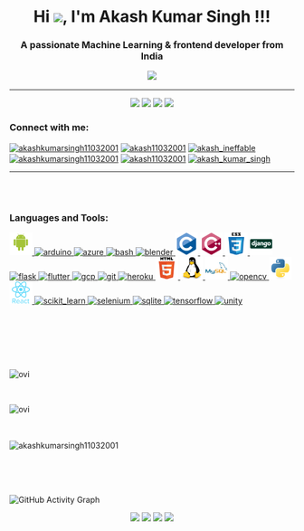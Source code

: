 <h1 align="center">Hi <img src="https://media.giphy.com/media/hvRJCLFzcasrR4ia7z/giphy.gif" width="28">, I'm <b>Akash Kumar Singh</b> !!!
</h1>
<h3 align="center">A passionate Machine Learning & frontend developer from India</h3>



<p align="center">
  <a href="https://github.com/DenverCoder1/readme-typing-svg"><img src="https://readme-typing-svg.herokuapp.com?font=Aleo&color=10D2D0FF&size=28&center=true&width=900&height=200&lines=Hey+there!+;My+Name+is+Akash+Kumar+Singh.;I'm+a+Mathematics+%26+Computer+Science+Major;at+Lovely+Professional+University+at+Punjab+in+India.;I've+been+teaching+myself+how+to+code+for+4+years!;I+am+fluent+in+Python%2C+C%2B%2B%2C+JavaScript%2C+and+HTML+%26+CSS.;I've+created+apps%2C+websites%2C+and+design+using+what+I've+learned.;You+can+even+find+the+Processing+source+code+for+this+below!;Feel+free+to+reach+out+to+say+hi!%22)]"></a>
</p>

<hr>
<p align="center">
<img src="https://img.shields.io/badge/Age-21-blue" />
  <img src="https://img.shields.io/badge/Focus-Machine%20Learning-brightgreen" />
  <img src="https://img.shields.io/badge/Lives-India-success" />
  <img src="https://img.shields.io/badge/Languages-Hindi,English & French-brightgreen" />
</p>


<!-- Connect With Me -->
<h3 align="centre">Connect with me:</h3>
<p align="left">
<a href="https://linkedin.com/in/akashkumarsingh11032001" target="blank"><img align="center" src="https://raw.githubusercontent.com/rahuldkjain/github-profile-readme-generator/master/src/images/icons/Social/linked-in-alt.svg" alt="akashkumarsingh11032001" height="30" width="40" /></a>
<a href="https://kaggle.com/akash11032001" target="blank"><img align="center" src="https://raw.githubusercontent.com/rahuldkjain/github-profile-readme-generator/master/src/images/icons/Social/kaggle.svg" alt="akash11032001" height="30" width="40" /></a>
<a href="https://instagram.com/akash_ineffable" target="blank"><img align="center" src="https://raw.githubusercontent.com/rahuldkjain/github-profile-readme-generator/master/src/images/icons/Social/instagram.svg" alt="akash_ineffable" height="30" width="40" /></a>
<a href="https://medium.com/akashkumarsingh11032001" target="blank"><img align="center" src="https://raw.githubusercontent.com/rahuldkjain/github-profile-readme-generator/master/src/images/icons/Social/medium.svg" alt="akashkumarsingh11032001" height="30" width="40" /></a>
<a href="https://www.codechef.com/users/akash11032001" target="blank"><img align="center" src="https://cdn.jsdelivr.net/npm/simple-icons@3.1.0/icons/codechef.svg" alt="akash11032001" height="30" width="40" /></a>
<a href="https://auth.geeksforgeeks.org/user/akash_kumar_singh" target="blank"><img align="center" src="https://raw.githubusercontent.com/rahuldkjain/github-profile-readme-generator/master/src/images/icons/Social/geeks-for-geeks.svg" alt="akash_kumar_singh" height="30" width="40" /></a>
</p>

<hr>
<br><br>

<!-- Tools Which I am Using -->
<h3 align="left">Languages and Tools:</h3>
<p align="left"> <a href="https://developer.android.com" target="_blank"> <img src="https://raw.githubusercontent.com/devicons/devicon/master/icons/android/android-original-wordmark.svg" alt="android" width="40" height="40"/> </a> <a href="https://www.arduino.cc/" target="_blank"> <img src="https://cdn.worldvectorlogo.com/logos/arduino-1.svg" alt="arduino" width="40" height="40"/> </a> <a href="https://azure.microsoft.com/en-in/" target="_blank"> <img src="https://www.vectorlogo.zone/logos/microsoft_azure/microsoft_azure-icon.svg" alt="azure" width="40" height="40"/> </a> <a href="https://www.gnu.org/software/bash/" target="_blank"> <img src="https://www.vectorlogo.zone/logos/gnu_bash/gnu_bash-icon.svg" alt="bash" width="40" height="40"/> </a> <a href="https://www.blender.org/" target="_blank"> <img src="https://download.blender.org/branding/community/blender_community_badge_white.svg" alt="blender" width="40" height="40"/> </a> <a href="https://www.cprogramming.com/" target="_blank"> <img src="https://raw.githubusercontent.com/devicons/devicon/master/icons/c/c-original.svg" alt="c" width="40" height="40"/> </a> <a href="https://www.w3schools.com/cpp/" target="_blank"> <img src="https://raw.githubusercontent.com/devicons/devicon/master/icons/cplusplus/cplusplus-original.svg" alt="cplusplus" width="40" height="40"/> </a> <a href="https://www.w3schools.com/css/" target="_blank"> <img src="https://raw.githubusercontent.com/devicons/devicon/master/icons/css3/css3-original-wordmark.svg" alt="css3" width="40" height="40"/> </a> <a href="https://www.djangoproject.com/" target="_blank"> <img src="https://raw.githubusercontent.com/devicons/devicon/master/icons/django/django-original.svg" alt="django" width="40" height="40"/> </a> <a href="https://flask.palletsprojects.com/" target="_blank"> <img src="https://www.vectorlogo.zone/logos/pocoo_flask/pocoo_flask-icon.svg" alt="flask" width="40" height="40"/> </a> <a href="https://flutter.dev" target="_blank"> <img src="https://www.vectorlogo.zone/logos/flutterio/flutterio-icon.svg" alt="flutter" width="40" height="40"/> </a> <a href="https://cloud.google.com" target="_blank"> <img src="https://www.vectorlogo.zone/logos/google_cloud/google_cloud-icon.svg" alt="gcp" width="40" height="40"/> </a> <a href="https://git-scm.com/" target="_blank"> <img src="https://www.vectorlogo.zone/logos/git-scm/git-scm-icon.svg" alt="git" width="40" height="40"/> </a> <a href="https://heroku.com" target="_blank"> <img src="https://www.vectorlogo.zone/logos/heroku/heroku-icon.svg" alt="heroku" width="40" height="40"/> </a> <a href="https://www.w3.org/html/" target="_blank"> <img src="https://raw.githubusercontent.com/devicons/devicon/master/icons/html5/html5-original-wordmark.svg" alt="html5" width="40" height="40"/> </a> <a href="https://www.linux.org/" target="_blank"> <img src="https://raw.githubusercontent.com/devicons/devicon/master/icons/linux/linux-original.svg" alt="linux" width="40" height="40"/> </a> <a href="https://www.mysql.com/" target="_blank"> <img src="https://raw.githubusercontent.com/devicons/devicon/master/icons/mysql/mysql-original-wordmark.svg" alt="mysql" width="40" height="40"/> </a> <a href="https://opencv.org/" target="_blank"> <img src="https://www.vectorlogo.zone/logos/opencv/opencv-icon.svg" alt="opencv" width="40" height="40"/> </a> <a href="https://www.python.org" target="_blank"> <img src="https://raw.githubusercontent.com/devicons/devicon/master/icons/python/python-original.svg" alt="python" width="40" height="40"/> </a> <a href="https://reactjs.org/" target="_blank"> <img src="https://raw.githubusercontent.com/devicons/devicon/master/icons/react/react-original-wordmark.svg" alt="react" width="40" height="40"/> </a> <a href="https://scikit-learn.org/" target="_blank"> <img src="https://upload.wikimedia.org/wikipedia/commons/0/05/Scikit_learn_logo_small.svg" alt="scikit_learn" width="40" height="40"/> </a> <a href="https://www.selenium.dev" target="_blank"> <img src="https://raw.githubusercontent.com/detain/svg-logos/780f25886640cef088af994181646db2f6b1a3f8/svg/selenium-logo.svg" alt="selenium" width="40" height="40"/> </a> <a href="https://www.sqlite.org/" target="_blank"> <img src="https://www.vectorlogo.zone/logos/sqlite/sqlite-icon.svg" alt="sqlite" width="40" height="40"/> </a> <a href="https://www.tensorflow.org" target="_blank"> <img src="https://www.vectorlogo.zone/logos/tensorflow/tensorflow-icon.svg" alt="tensorflow" width="40" height="40"/> </a> <a href="https://unity.com/" target="_blank"> <img src="https://www.vectorlogo.zone/logos/unity3d/unity3d-icon.svg" alt="unity" width="40" height="40"/> </a> </p>


<br><br><br><br><br>

<!-- Most Using Language -->

<!-- Light theam -->
<!-- <p><img align="left" src="https://github-readme-stats.vercel.app/api/top-langs?username=akashkumarsingh11032001&show_icons=true&locale=en&layout=compact" alt="akashkumarsingh11032001" /></p> -->

<!-- Dark theam -->
<p><img align="centre" src="https://github-readme-stats.vercel.app/api/top-langs?username=akashkumarsingh11032001&show_icons=true&area=true&locale=en&layout=compact&theme=chartreuse-dark" alt="ovi" width="500" /></p>

<br>

<!-- Github Stats -->
<!-- <p>&nbsp;<img align="center" src="https://github-readme-stats.vercel.app/api?username=akashkumarsingh11032001&show_icons=true&locale=en" alt="akashkumarsingh11032001" /></p> -->
<p><img align="centre" src="https://github-readme-stats.vercel.app/api?username=akashkumarsingh11032001&show_icons=true&locale=en&area=true&theme=chartreuse-dark&include_all_commits=true&count_private=true" alt="ovi" width="500" /></p>


<br>

<!-- Github Streaks -->
<p><img align="center" src="https://github-readme-streak-stats.herokuapp.com/?user=akashkumarsingh11032001&theme=chartreuse-dark&area=true&show_icons=true&locale=en" alt="akashkumarsingh11032001" /></p>

<br><br><br>

<!-- Activity Graph -->
![GitHub Activity Graph](https://activity-graph.herokuapp.com/graph?username=AkashKumarSingh11032001&bg_color=000000&color=51BAFF&line=83f71c&point=EE0E0E&area=true&hide_border=true) 

<p align="center">
<img src="https://img.shields.io/badge/Age-21-blue" />
  <img src="https://img.shields.io/badge/Focus-Machine%20Learning-brightgreen" />
  <img src="https://img.shields.io/badge/Lives-India-success" />
  <img src="https://img.shields.io/badge/Languages-Hindi,English & French-brightgreen" />
</p>